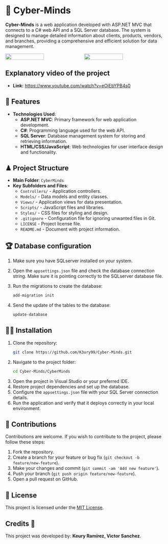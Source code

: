 # 🚀 Cyber-Minds
**Cyber-Minds** is a web application developed with ASP.NET MVC that connects to a C# web API and a SQL Server database. The system is designed to manage detailed information about clients, products, vendors, and branches, providing a comprehensive and efficient solution for data management.

<div style="display: flex;">
  <img src="https://github.com/user-attachments/assets/20924698-5290-4fe7-a5ae-041e02eb00d9" width="49%"></img>
  <img src="https://github.com/user-attachments/assets/bdd3ce65-ca9e-4b09-b324-634cab42d6bf" width="49%"></img>
</div>

## Explanatory video of the project
- **Link:** https://www.youtube.com/watch?v=eOjEbYPB4s0

## 🔗 Features
- **Technologies Used**:
  - **ASP.NET MVC**: Primary framework for web application development.
  - **C#**: Programming language used for the web API.
  - **SQL Server**: Database management system for storing and retrieving information.
  - **HTML/CSS/JavaScript**: Web technologies for user interface design and functionality.

## ♟ Project Structure
- **Main Folder**: `CyberMinds`
- **Key Subfolders and Files**:
  - `Controllers/` - Application controllers.
  - `Models/` - Data models and entity classes.
  - `Views/` - Application views for data presentation.
  - `Scripts/` - JavaScript files and libraries.
  - `Styles/` - CSS files for styling and design.
  - `.gitignore` - Configuration file for ignoring unwanted files in Git.
  - `LICENSE` - Project license file.
  - `README.md` - Document with project information.

## 🏆 Database configuration

1. Make sure you have SQLserver installed on your system.

2. Open the `appsettings.json` file and check the database connection string. Make sure it is pointing correctly to the SQLserver database file.

3. Run the migrations to create the database:
    ```bash
    add-migration init
    ```
3. Send the update of the tables to the database:
    ```bash
    update-database
    ```
## 🐱‍👤 Installation
1. Clone the repository:
    ```bash
    git clone https://github.com/K3ury99/Cyber-Minds.git
    ```
2. Navigate to the project folder:
    ```bash
    cd Cyber-Minds/CyberMinds
    ```
3. Open the project in Visual Studio or your preferred IDE.
4. Restore project dependencies and set up the database.
5. Configure the `appsettings.json` file with your SQL Server connection details.
6. Run the application and verify that it deploys correctly in your local environment.

## 💎 Contributions
Contributions are welcome. If you wish to contribute to the project, please follow these steps:
1. Fork the repository.
2. Create a branch for your feature or bug fix (`git checkout -b feature/new-feature`).
3. Make your changes and commit (`git commit -am 'Add new feature'`).
4. Push your branch (`git push origin feature/new-feature`).
5. Open a pull request on GitHub.

## 📔 License
This project is licensed under the [MIT License](./LICENSE).

## Credits 🎉

This project was developed by: **Keury Ramírez, Victor Sanchez**.
